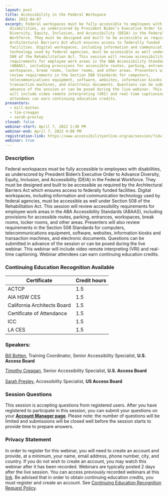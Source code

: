 ```yaml
---
layout: post
title: Accessibility in the Federal Workspace
date: 2022-04-07
excerpt: Federal workspaces must be fully accessible to employees with
  disabilities, as underscored by President Biden’s Executive Order to Advance
  Diversity, Equity, Inclusion, and Accessibility (DEIA) in the Federal
  Workforce. They must be designed and built to be accessible as required by the
  Architectural Barriers Act which ensures access to federally funded
  facilities. Digital workspaces, including information and communication
  technology used by federal agencies, must be accessible as well under Section
  508 of the Rehabilitation Act. This session will review accessibility
  requirements for employee work areas in the ABA Accessibility Standards
  (ABAAS), including provisions for accessible routes, parking, entrances,
  workspaces, break rooms, locker rooms, and other areas. Presenters will also
  review requirements in the Section 508 Standards for computers,
  telecommunications equipment, software, websites, information kiosks and
  transaction machines, and electronic documents. Questions can be submitted in
  advance of the session or can be posed during the live webinar. This webinar
  will include video remote interpreting (VRI) and real-time captioning. Webinar
  attendees can earn continuing education credits.
presenters:
  - bill-botten
  - tim-creagan
  - sarah-presley
closed: false
webinar-start: April 7, 2022 2:30 PM
webinar-end: April 7, 2022 4:00 PM
registration-link: https://www.accessibilityonline.org/ao/session/?id=110999
webinar: true
---
```

### Description

Federal workspaces must be fully accessible to employees with disabilities, as underscored by President Biden’s Executive Order to Advance Diversity, Equity, Inclusion, and Accessibility (DEIA) in the Federal Workforce. They must be designed and built to be accessible as required by the Architectural Barriers Act which ensures access to federally funded facilities. Digital workspaces, including information and communication technology used by federal agencies, must be accessible as well under Section 508 of the Rehabilitation Act. This session will review accessibility requirements for employee work areas in the ABA Accessibility Standards (ABAAS), including provisions for accessible routes, parking, entrances, workspaces, break rooms, locker rooms, and other areas. Presenters will also review requirements in the Section 508 Standards for computers, telecommunications equipment, software, websites, information kiosks and transaction machines, and electronic documents. Questions can be submitted in advance of the session or can be posed during the live webinar. This webinar will include video remote interpreting (VRI) and real-time captioning. Webinar attendees can earn continuing education credits.

### Continuing Education Recognition Available

| **Certificate**             | **Credit hours** |
| --------------------------- | ---------------- |
| ACTCP                       | 1.5              |
| AIA HSW CES                 | 1.5              |
| California Architects Board | 1.5              |
| Certificate of Attendance   | 1.5              |
| ICC                         | 1.5              |
| LA CES                      | 1.5              |

### Speakers:

[Bill Botten](https://www.accessibilityonline.org/ao/speakers/10008/?ret=speakers), Training Coordinator, Senior Accessibility Specialist, **U.S. Access Board**

[Timothy Creagan](https://www.accessibilityonline.org/speakers/speaker.aspx?id=10120&ret=Accessibility%20in%20the%20Federal%20Workspace), Senior Accessibility Specialist, **U.S. Access Board**\
\
[Sarah Presley](https://www.accessibilityonline.org/speakers/speaker.aspx?id=10778&ret=Accessibility%20in%20the%20Federal%20Workspace), Accessibility Specialist, **US Access Board**

### Session Questions

This session is accepting questions from registered users. After you have registered to participate in this session, you can submit your questions on your **[Account Manager page](https://www.accessibilityonline.org/ao/accountManager/110952)**. Please note: the number of questions will be limited and submissions will be closed well before the session starts to provide time to prepare answers.

### Privacy Statement

In order to register for this webinar, you will need to create an account and provide, at a minimum, your name, email address, phone number, city, and country. If you do not wish to create an account, you may watch this webinar after it has been recorded. Webinars are typically posted 2 days after the live session. You can access previously recorded webinars at this [link](https://www.accessibilityonline.org/ao/archives/). Be advised that in order to obtain continuing education credits, you must register and create an account. See [Continuing Education Recognition Request Policy](https://www.accessibilityonline.org/continuing-education/CEUDetails.aspx).